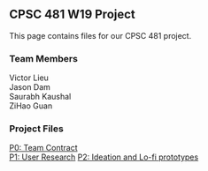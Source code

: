## CPSC 481 W19 Project

This page contains files for our CPSC 481 project. 

### Team Members
Victor Lieu <br />
Jason Dam <br />
Saurabh Kaushal <br />
ZiHao Guan <br />


### Project Files
<a href="team contract.PDF">P0: Team Contract</a> <br />
<a href="481P1.pdf">P1: User Research</a>
<a href="CPSC481P2.pdf">P2: Ideation and Lo-fi prototypes</a>
